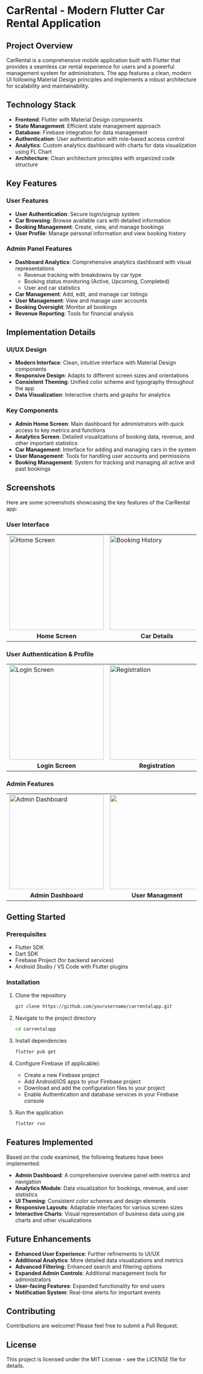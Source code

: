 # CarRental - Modern Flutter Car Rental Application

## Project Overview

CarRental is a comprehensive mobile application built with Flutter that provides a seamless car rental experience for users and a powerful management system for administrators. The app features a clean, modern UI following Material Design principles and implements a robust architecture for scalability and maintainability.

## Technology Stack

- **Frontend**: Flutter with Material Design components
- **State Management**: Efficient state management approach
- **Database**: Firebase integration for data management
- **Authentication**: User authentication with role-based access control
- **Analytics**: Custom analytics dashboard with charts for data visualization using FL Chart
- **Architecture**: Clean architecture principles with organized code structure

## Key Features

### User Features

- **User Authentication**: Secure login/signup system
- **Car Browsing**: Browse available cars with detailed information
- **Booking Management**: Create, view, and manage bookings
- **User Profile**: Manage personal information and view booking history

### Admin Panel Features

- **Dashboard Analytics**: Comprehensive analytics dashboard with visual representations
  - Revenue tracking with breakdowns by car type
  - Booking status monitoring (Active, Upcoming, Completed)
  - User and car statistics
- **Car Management**: Add, edit, and manage car listings
- **User Management**: View and manage user accounts
- **Booking Oversight**: Monitor all bookings
- **Revenue Reporting**: Tools for financial analysis

## Implementation Details

### UI/UX Design

- **Modern Interface**: Clean, intuitive interface with Material Design components
- **Responsive Design**: Adapts to different screen sizes and orientations
- **Consistent Theming**: Unified color scheme and typography throughout the app
- **Data Visualization**: Interactive charts and graphs for analytics

### Key Components

- **Admin Home Screen**: Main dashboard for administrators with quick access to key metrics and functions
- **Analytics Screen**: Detailed visualizations of booking data, revenue, and other important statistics
- **Car Management**: Interface for adding and managing cars in the system
- **User Management**: Tools for handling user accounts and permissions
- **Booking Management**: System for tracking and managing all active and past bookings

## Screenshots

Here are some screenshots showcasing the key features of the CarRental app:

### User Interface
<table>
  <tr>
    <td><img src="screenshots/Screenshot_20250315_165833.jpg" alt="Home Screen" width="250"/></td>
    <td><img src="screenshots/Screenshot_20250315_165842.jpg" alt="Booking History" width="250"/></td>
    <td><img src="screenshots/booking_detail.jpg" alt="Booking Process" width="250"/></td>
  </tr>
  <tr>
    <td align="center"><b>Home Screen</b></td>
    <td align="center"><b>Car Details</b></td>
    <td align="center"><b>Booking Process</b></td>
  </tr>
</table>

### User Authentication & Profile
<table>
  <tr>
    <td><img src="screenshots/Screenshot_20250315_171842.jpg" alt="Login Screen" width="250"/></td>
    <td><img src="screenshots/Screenshot_20250315_171848.jpg" alt="Registration" width="250"/></td>
    <td><img src="screenshots/Screenshot_20250315_165853.jpg" alt="User Profile" width="250"/></td>
  </tr>
  <tr>
    <td align="center"><b>Login Screen</b></td>
    <td align="center"><b>Registration</b></td>
    <td align="center"><b>User Profile</b></td>
  </tr>
</table>

### Admin Features
<table>
  <tr>
    <td><img src="screenshots/Screenshot_20250315_165941.jpg" alt="Admin Dashboard" width="250"/></td>
    <td><img src="screenshots/Screenshot_20250315_170039.jpg" width="250"/></td>
    <td><img src="screenshots/Screenshot_20250315_170019.jpg" alt="Management" width="250"/></td>
  </tr>
  <tr>
    <td align="center"><b>Admin Dashboard</b></td>
    <td align="center"><b>User Managment</b></td>
    <td align="center"><b>Cars Management</b></td>
  </tr>
</table>

## Getting Started

### Prerequisites

- Flutter SDK
- Dart SDK
- Firebase Project (for backend services)
- Android Studio / VS Code with Flutter plugins

### Installation

1. Clone the repository
   ```bash
   git clone https://github.com/yourusername/carrentalapp.git
   ```

2. Navigate to the project directory
   ```bash
   cd carrentalapp
   ```

3. Install dependencies
   ```bash
   flutter pub get
   ```

4. Configure Firebase (if applicable):
   - Create a new Firebase project
   - Add Android/iOS apps to your Firebase project
   - Download and add the configuration files to your project
   - Enable Authentication and database services in your Firebase console

5. Run the application
   ```bash
   flutter run
   ```

## Features Implemented

Based on the code examined, the following features have been implemented:

- **Admin Dashboard**: A comprehensive overview panel with metrics and navigation
- **Analytics Module**: Data visualization for bookings, revenue, and user statistics
- **UI Theming**: Consistent color schemes and design elements
- **Responsive Layouts**: Adaptable interfaces for various screen sizes
- **Interactive Charts**: Visual representation of business data using pie charts and other visualizations

## Future Enhancements

- **Enhanced User Experience**: Further refinements to UI/UX
- **Additional Analytics**: More detailed data visualizations and metrics
- **Advanced Filtering**: Enhanced search and filtering options
- **Expanded Admin Controls**: Additional management tools for administrators
- **User-facing Features**: Expanded functionality for end users
- **Notification System**: Real-time alerts for important events

## Contributing

Contributions are welcome! Please feel free to submit a Pull Request.

## License

This project is licensed under the MIT License - see the LICENSE file for details.
